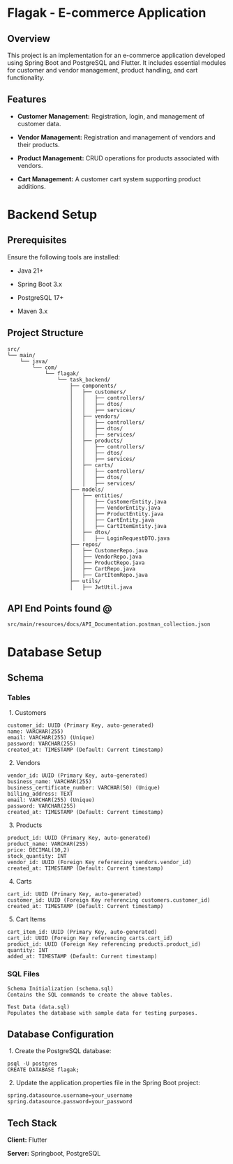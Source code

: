 # Flagak -  E-commerce Application

## Overview

This project is an implementation for an e-commerce application developed using Spring Boot and PostgreSQL and Flutter. It includes essential modules for customer and vendor management, product handling, and cart functionality.

## Features

- **Customer Management:** Registration, login, and management of customer data.

- **Vendor Management:** Registration and management of vendors and their products.

- **Product Management:** CRUD operations for products associated with vendors.

- **Cart Management:** A customer cart system supporting product additions.


# Backend Setup

## Prerequisites

Ensure the following tools are installed:

- Java 21+

- Spring Boot 3.x

- PostgreSQL 17+

- Maven 3.x

## Project Structure
```
src/
└── main/
    └── java/
        └── com/
            └── flagak/
                └── task_backend/
                    ├── components/
                    │   ├── customers/
                    │   │   ├── controllers/
                    │   │   ├── dtos/
                    │   │   ├── services/
                    │   ├── vendors/
                    │   │   ├── controllers/
                    │   │   ├── dtos/
                    │   │   ├── services/
                    │   ├── products/
                    │   │   ├── controllers/
                    │   │   ├── dtos/
                    │   │   ├── services/
                    │   ├── carts/
                    │   │   ├── controllers/
                    │   │   ├── dtos/
                    │   │   ├── services/
                    ├── models/
                    │   ├── entities/
                    │   │   ├── CustomerEntity.java
                    │   │   ├── VendorEntity.java
                    │   │   ├── ProductEntity.java
                    │   │   ├── CartEntity.java
                    │   │   ├── CartItemEntity.java
                    │   ├── dtos/
                    │   │   ├── LoginRequestDTO.java
                    ├── repos/
                    │   ├── CustomerRepo.java
                    │   ├── VendorRepo.java
                    │   ├── ProductRepo.java
                    │   ├── CartRepo.java
                    │   ├── CartItemRepo.java
                    ├── utils/
                    │   ├── JwtUtil.java

```
## API End Points found @
```
src/main/resources/docs/API_Documentation.postman_collection.json
```
# Database Setup

## Schema

### Tables

&nbsp;1. Customers
```
customer_id: UUID (Primary Key, auto-generated)
name: VARCHAR(255)
email: VARCHAR(255) (Unique)
password: VARCHAR(255)
created_at: TIMESTAMP (Default: Current timestamp)
```

&nbsp;2. Vendors
```
vendor_id: UUID (Primary Key, auto-generated)
business_name: VARCHAR(255)
business_certificate_number: VARCHAR(50) (Unique)
billing_address: TEXT
email: VARCHAR(255) (Unique)
password: VARCHAR(255)
created_at: TIMESTAMP (Default: Current timestamp)
```

&nbsp;3. Products
```
product_id: UUID (Primary Key, auto-generated)
product_name: VARCHAR(255)
price: DECIMAL(10,2)
stock_quantity: INT
vendor_id: UUID (Foreign Key referencing vendors.vendor_id)
created_at: TIMESTAMP (Default: Current timestamp)
```

&nbsp;4. Carts
```
cart_id: UUID (Primary Key, auto-generated)
customer_id: UUID (Foreign Key referencing customers.customer_id)
created_at: TIMESTAMP (Default: Current timestamp)
```

&nbsp;5. Cart Items
```
cart_item_id: UUID (Primary Key, auto-generated)
cart_id: UUID (Foreign Key referencing carts.cart_id)
product_id: UUID (Foreign Key referencing products.product_id)
quantity: INT
added_at: TIMESTAMP (Default: Current timestamp)
```

### SQL Files
```
Schema Initialization (schema.sql)
Contains the SQL commands to create the above tables.
```
```
Test Data (data.sql)
Populates the database with sample data for testing purposes.
```

## Database Configuration

&nbsp;1. Create the PostgreSQL database:
```
psql -U postgres
CREATE DATABASE flagak;
```
&nbsp;2. Update the application.properties file in the Spring Boot project:
```
spring.datasource.username=your_username
spring.datasource.password=your_password
```

## Tech Stack

**Client:** Flutter

**Server:** Springboot, PostgreSQL

